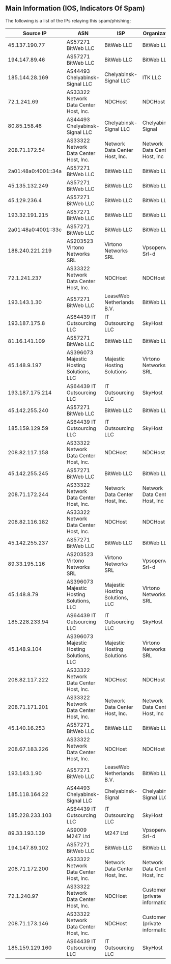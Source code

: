## Main Information (IOS, Indicators Of Spam)

The following is a list of the IPs relaying this spam/phishing;

Source IP | ASN | ISP | Organization | Country
------------ | ------------- | ------------- | ------------- | -------------
45.137.190.77 | AS57271 BitWeb LLC | BitWeb LLC | BitWeb LLC | Russia 
194.147.89.46 | AS57271 BitWeb LLC | BitWeb LLC | BitWeb LLC | Russia 
185.144.28.169 | AS44493 Chelyabinsk-Signal LLC | Chelyabinsk-Signal LLC | ITK LLC | Russia 
72.1.241.69 | AS33322 Network Data Center Host, Inc. | NDCHost | NDCHost | United States 
80.85.158.46 | AS44493 Chelyabinsk-Signal LLC | Chelyabinsk-Signal LLC | Chelyabinsk Signal | Russia 
208.71.172.54 | AS33322 Network Data Center Host, Inc. | Network Data Center Host, Inc. | Network Data Center Host, Inc | United States 
2a01:48a0:4001::34a | AS57271 BitWeb LLC | BitWeb LLC | BitWeb LLC | Russia 
45.135.132.249 | AS57271 BitWeb LLC | BitWeb LLC | BitWeb LLC | Russia 
45.129.236.4 | AS57271 BitWeb LLC | BitWeb LLC | BitWeb LLC | Russia 
193.32.191.215 | AS57271 BitWeb LLC | BitWeb LLC | BitWeb LLC | Russia 
2a01:48a0:4001::33c | AS57271 BitWeb LLC | BitWeb LLC | BitWeb LLC | Russia 
188.240.221.219 | AS203523 Virtono Networks SRL | Virtono Networks SRL | Vpsopenvz Srl-d | Romania 
72.1.241.237 | AS33322 Network Data Center Host, Inc. | NDCHost | NDCHost | United States 
193.143.1.30 | AS57271 BitWeb LLC | LeaseWeb Netherlands B.V. | BitWeb LLC | Russia 
193.187.175.8 | AS64439 IT Outsourcing LLC | IT Outsourcing LLC | SkyHost | Russia 
81.16.141.109 | AS57271 BitWeb LLC | BitWeb LLC | BitWeb LLC | Russia 
45.148.9.197 | AS396073 Majestic Hosting Solutions, LLC | Majestic Hosting Solutions | Virtono Networks SRL | United States 
193.187.175.214 | AS64439 IT Outsourcing LLC | IT Outsourcing LLC | SkyHost | Russia 
45.142.255.240 | AS57271 BitWeb LLC | BitWeb LLC | BitWeb LLC | Russia 
185.159.129.59 | AS64439 IT Outsourcing LLC | IT Outsourcing LLC | SkyHost | Russia 
208.82.117.158 | AS33322 Network Data Center Host, Inc. | NDCHost | NDCHost | United States 
45.142.255.245 | AS57271 BitWeb LLC | BitWeb LLC | BitWeb LLC | Russia 
208.71.172.244 | AS33322 Network Data Center Host, Inc. | Network Data Center Host, Inc. | Network Data Center Host, Inc | United States 
208.82.116.182 | AS33322 Network Data Center Host, Inc. | NDCHost | NDCHost | United States 
45.142.255.237 | AS57271 BitWeb LLC | BitWeb LLC | BitWeb LLC | Russia 
89.33.195.116 | AS203523 Virtono Networks SRL | Virtono Networks SRL | Vpsopenvz Srl-d | Romania 
45.148.8.79 | AS396073 Majestic Hosting Solutions, LLC | Majestic Hosting Solutions, LLC | Virtono Networks SRL | United States 
185.228.233.94 | AS64439 IT Outsourcing LLC | IT Outsourcing LLC | SkyHost | Russia 
45.148.9.104 | AS396073 Majestic Hosting Solutions, LLC | Majestic Hosting Solutions | Virtono Networks SRL | United States 
208.82.117.222 | AS33322 Network Data Center Host, Inc. | NDCHost | NDCHost | United States 
208.71.171.201 | AS33322 Network Data Center Host, Inc. | Network Data Center Host, Inc. | Network Data Center Host, Inc | United States 
45.140.16.253 | AS57271 BitWeb LLC | BitWeb LLC | BitWeb LLC | Russia 
208.67.183.226 | AS33322 Network Data Center Host, Inc. | NDCHost | NDCHost | United States 
193.143.1.90 | AS57271 BitWeb LLC | LeaseWeb Netherlands B.V. | BitWeb LLC | Russia 
185.118.164.22 | AS44493 Chelyabinsk-Signal LLC | Chelyabinsk-Signal | Chelyabinsk-Signal LLC | Russia 
185.228.233.103 | AS64439 IT Outsourcing LLC | IT Outsourcing LLC | SkyHost | Russia 
89.33.193.139 | AS9009 M247 Ltd | M247 Ltd | Vpsopenvz Srl-d | United Kingdom 
194.147.89.102 | AS57271 BitWeb LLC | BitWeb LLC | BitWeb LLC | Russia 
208.71.172.200 | AS33322 Network Data Center Host, Inc. | Network Data Center Host, Inc. | Network Data Center Host, Inc | United States 
72.1.240.97 | AS33322 Network Data Center Host, Inc. | NDCHost | Customer (private information) | United States 
208.71.173.146 | AS33322 Network Data Center Host, Inc. | NDCHost | Customer (private information) | United States 
185.159.129.160 | AS64439 IT Outsourcing LLC | IT Outsourcing LLC | SkyHost | Russia
